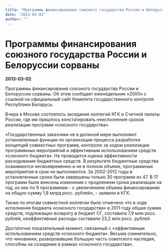 ```yaml
---
title: "Программы финансирования союзного государства России и Белоруссии сорваны"
date: "2013-03-02"
author: ""
---
```


# Программы финансирования союзного государства России и Белоруссии сорваны

**2013-03-02** 

Программы финансирования союзного государства России и Белоруссии сорваны. Об этом сообщает еженедельник «2000» с ссылкой на официальный сайт Комитета государственного контроля Республики Беларусь.

Вчера в Москве состоялось заседание коллегий КГК и Счетной палаты России, где им пришлось констатировать неисполнение сроков реализации программ «союзного государства».

«Государственные заказчики не в должной мере выполняют установленные функции по организации процесса разработки концепций совместных программ, контролю за ходом реализации программных мероприятий и эффективным использованием средств «союзного бюджета». Не проводится оценка эффективности расходования бюджетных средств. В результате бюджетные средства осваиваются несвоевременно и не в полном объеме, программные мероприятия в срок не выполняются. За 2002-2012 годы в установленные сроки были завершены только 30 программ из 47. В 17 программ были внесены изменения с продлением срока реализации на год, из них по 9 программам - с увеличением объема финансирования на общую сумму 1,8 млрд росс. рублей», - заявили в КГК.

Также по итогам совместной коллегии было отмечено что в ходе исполнения бюджета «союзного государства» в 2011 году общая сумма средств, подлежащих возврату в бюджет СГ, составила 7,9 млн росс. рублей, неэффективные расходы составили 23,2 млн росс. рублей.

Достаточно показательный момент, связанный с «эффективным использованием средств «союзного бюджета». Весьма сомнительно, что чиновники, разворовавшие большую часть советского наследия, способны на созидание в рамках «союзного государства».
